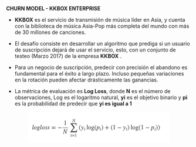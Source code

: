 <b> CHURN MODEL - KKBOX ENTERPRISE</b>

* <b>KKBOX</b> es el servicio de transmisión de música líder en Asia, y cuenta con la biblioteca de música Asia-Pop más completa del mundo con más de 30 millones de canciones.

* El desafío consiste en desarrollar un algoritmo que prediga si un usuario de suscripción dejará de usar el servicio, esto, con un conjunto de testeo (Marzo 2017) de la empresa <b>KKBOX</b> .
 
* Para un negocio de suscripción, predecir con precisión el abandono es fundamental para el éxito a largo plazo. Incluso pequeñas variaciones en la rotación pueden afectar drásticamente las ganancias.

* La métrica de evaluación es <b>Log Loss</b>, donde <b>N</b> es el número de observaciones, Log es el logaritmo natural, <b>yi</b> es el objetivo binario y  <b>pi</b> es la probabilidad de predecir que <b>yi es igual a 1</b>

<center><img src="./logloss.png"></center>




